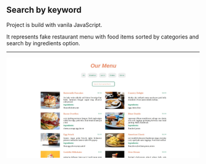 <div id="header">
<h2>Search by keyword </h2>
<p>Project is build with vanila JavaScript. </p>
<p>It represents fake restaurant menu with food items sorted by categories and search by ingredients option. </p>
</div>

---

![search-by-keyword](screenshot.jpg)


